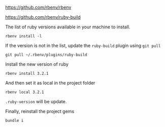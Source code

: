 https://github.com/rbenv/rbenv

https://github.com/rbenv/ruby-build

The list of ruby versions available in your machine to install.

```
rbenv install -l
```

If the version is not in the list, update the `ruby-build` plugin using `git pull`

```
git pull ~/.rbenv/plugins/ruby-build 
```

Install the new version of ruby 

```
rbenv install 3.2.1
```

And then set it as local in the project folder

```
rbenv local 3.2.1
```

`.ruby-version` will be update.

Finally, reinstall the project gems 

```
bundle i
```
